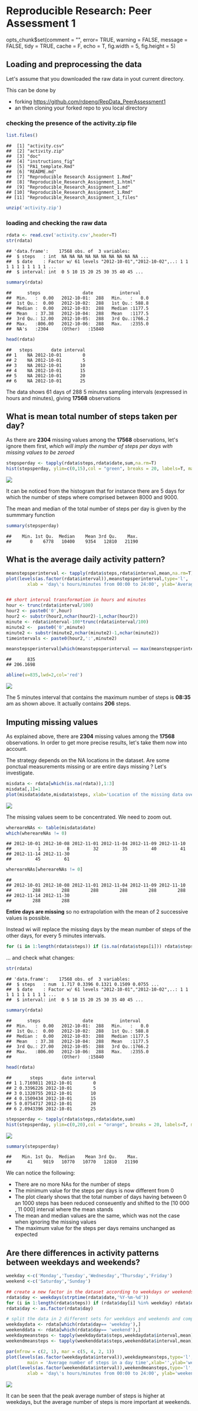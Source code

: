 # Reproducible Research: Peer Assessment 1
opts_chunk$set(comment = "", error= TRUE, warning = FALSE, message = FALSE,
               tidy = TRUE, cache = F, echo = T,
               fig.width = 5, fig.height = 5)

## Loading and preprocessing the data

Let's assume that you downloaded the raw data in yout current directory.  

This can be done by 

- forking <https://github.com/rdpeng/RepData_PeerAssessment1>
- an then cloning your forked repo to you local directory



### checking the presence of the activity.zip file


```r
list.files()
```

```
##  [1] "activity.csv"                            
##  [2] "activity.zip"                            
##  [3] "doc"                                     
##  [4] "instructions_fig"                        
##  [5] "PA1_template.Rmd"                        
##  [6] "README.md"                               
##  [7] "Reproducible Research Assignment 1.Rmd"  
##  [8] "Reproducible_Research_Assignment_1.html" 
##  [9] "Reproducible_Research_Assignment_1.md"   
## [10] "Reproducible_Research_Assignment_1.Rmd"  
## [11] "Reproducible_Research_Assignment_1_files"
```

```r
unzip('activity.zip')
```

### loading and checking the raw data


```r
rdata <- read.csv('activity.csv',header=T)
str(rdata)
```

```
## 'data.frame':	17568 obs. of  3 variables:
##  $ steps   : int  NA NA NA NA NA NA NA NA NA NA ...
##  $ date    : Factor w/ 61 levels "2012-10-01","2012-10-02",..: 1 1 1 1 1 1 1 1 1 1 ...
##  $ interval: int  0 5 10 15 20 25 30 35 40 45 ...
```

```r
summary(rdata)
```

```
##      steps                date          interval     
##  Min.   :  0.00   2012-10-01:  288   Min.   :   0.0  
##  1st Qu.:  0.00   2012-10-02:  288   1st Qu.: 588.8  
##  Median :  0.00   2012-10-03:  288   Median :1177.5  
##  Mean   : 37.38   2012-10-04:  288   Mean   :1177.5  
##  3rd Qu.: 12.00   2012-10-05:  288   3rd Qu.:1766.2  
##  Max.   :806.00   2012-10-06:  288   Max.   :2355.0  
##  NA's   :2304     (Other)   :15840
```

```r
head(rdata)
```

```
##   steps       date interval
## 1    NA 2012-10-01        0
## 2    NA 2012-10-01        5
## 3    NA 2012-10-01       10
## 4    NA 2012-10-01       15
## 5    NA 2012-10-01       20
## 6    NA 2012-10-01       25
```

The data shows 61 days of 288 5 minutes sampling intervals (expressed in hours and minutes), giving **17568** observations

## What is mean total number of steps taken per day?

As there are **2304** missing values among the **17568** observations, let's ignore them first, *which will imply the number of steps per days with missing values to be zeroed*


```r
stepsperday <- tapply(rdata$steps,rdata$date,sum,na.rm=T)
hist(stepsperday, ylim=c(0,15),col = "green", breaks = 20, labels=T, main = 'Histogram of steps per day')
```

![](Reproducible_Research_Assignment_1_files/figure-html/unnamed-chunk-4-1.png) 

It can be noticed from the histogram that for instance there are 5 days for which the number of steps where comprised between 8000 and 9000.

The mean and median of the total number of steps per day is given by the summmary function

```r
summary(stepsperday)
```

```
##    Min. 1st Qu.  Median    Mean 3rd Qu.    Max. 
##       0    6778   10400    9354   12810   21190
```

## What is the average daily activity pattern?


```r
meanstepsperinterval <- tapply(rdata$steps,rdata$interval,mean,na.rm=T)
plot(levels(as.factor(rdata$interval)),meanstepsperinterval,type='l',
        xlab = 'day\'s hours/minutes from 00:00 to 24:00', ylab='Average number of steps in the day time')


## short interval transformation in hours and minutes
hour <- trunc(rdata$interval/100)
hour2 <- paste0('0',hour)
hour2 <- substr(hour2,nchar(hour2)-1,nchar(hour2))
minute <- rdata$interval-100*trunc(rdata$interval/100)
minute2 <-  paste0('0',minute)
minute2 <- substr(minute2,nchar(minute2)-1,nchar(minute2))
timeintervals <- paste0(hour2,':',minute2)

meanstepsperinterval[which(meanstepsperinterval == max(meanstepsperinterval))]
```

```
##      835 
## 206.1698
```

```r
abline(v=835,lwd=2,col='red')
```

![](Reproducible_Research_Assignment_1_files/figure-html/unnamed-chunk-6-1.png) 

The 5 minutes interval that contains the maximum number of steps is **08:35** am as shown above. It actually contains **206** steps.

## Imputing missing values
As explained above, there are **2304** missing values among the **17568** observations. In order to get more precise results, let's take them now into account.

The strategy depends on the NA locations in the dataset. Are some ponctual measurements missing or are entire days missing ? Let's investigate.


```r
misdata <- rdata[which(is.na(rdata)),1:3]
misdata[,1]=1
plot(misdata$date,misdata$steps, xlab='Location of the missing data over the time')
```

![](Reproducible_Research_Assignment_1_files/figure-html/unnamed-chunk-7-1.png) 

The missing values seem to be concentrated. We need to zoom out.


```r
whereareNAs <- table(misdata$date)
which(whereareNAs != 0)
```

```
## 2012-10-01 2012-10-08 2012-11-01 2012-11-04 2012-11-09 2012-11-10 
##          1          8         32         35         40         41 
## 2012-11-14 2012-11-30 
##         45         61
```

```r
whereareNAs[whereareNAs != 0]
```

```
## 
## 2012-10-01 2012-10-08 2012-11-01 2012-11-04 2012-11-09 2012-11-10 
##        288        288        288        288        288        288 
## 2012-11-14 2012-11-30 
##        288        288
```

**Entire days are missing** so no extrapolation with the mean of 2 successive values is possible.

Instead wi will replace the missing days by the mean number of steps of the other days, for every 5 minutes intervals.


```r
for (i in 1:length(rdata$steps)) if (is.na(rdata$steps[i])) rdata$steps[i] <- meanstepsperinterval[1 + (i-1)%%288]
```

... and check what changes:


```r
str(rdata)
```

```
## 'data.frame':	17568 obs. of  3 variables:
##  $ steps   : num  1.717 0.3396 0.1321 0.1509 0.0755 ...
##  $ date    : Factor w/ 61 levels "2012-10-01","2012-10-02",..: 1 1 1 1 1 1 1 1 1 1 ...
##  $ interval: int  0 5 10 15 20 25 30 35 40 45 ...
```

```r
summary(rdata)
```

```
##      steps                date          interval     
##  Min.   :  0.00   2012-10-01:  288   Min.   :   0.0  
##  1st Qu.:  0.00   2012-10-02:  288   1st Qu.: 588.8  
##  Median :  0.00   2012-10-03:  288   Median :1177.5  
##  Mean   : 37.38   2012-10-04:  288   Mean   :1177.5  
##  3rd Qu.: 27.00   2012-10-05:  288   3rd Qu.:1766.2  
##  Max.   :806.00   2012-10-06:  288   Max.   :2355.0  
##                   (Other)   :15840
```

```r
head(rdata)
```

```
##       steps       date interval
## 1 1.7169811 2012-10-01        0
## 2 0.3396226 2012-10-01        5
## 3 0.1320755 2012-10-01       10
## 4 0.1509434 2012-10-01       15
## 5 0.0754717 2012-10-01       20
## 6 2.0943396 2012-10-01       25
```

```r
stepsperday <- tapply(rdata$steps,rdata$date,sum)
hist(stepsperday, ylim=c(0,20),col = "orange", breaks = 20, labels=T, main = 'Histogram of steps per day')
```

![](Reproducible_Research_Assignment_1_files/figure-html/unnamed-chunk-10-1.png) 

```r
summary(stepsperday)
```

```
##    Min. 1st Qu.  Median    Mean 3rd Qu.    Max. 
##      41    9819   10770   10770   12810   21190
```

We can notice the following:

- There are no more NAs for the number of steps
- The minimum value for the steps per days is now different from 0
- The plot clearly shows that the total number of days having between 0 an 1000 steps has been reduced conseuently and shifted to the [10 000 , 11 000] interval where the mean stands
- The mean and median values are the same, which was not the case when ignoring the missing values
- The maximum value for the steps per days remains unchanged as expected


## Are there differences in activity patterns between weekdays and weekends?



```r
weekday <-c('Monday','Tuesday','Wednesday','Thursday','Friday')
weekend <-c('Saturday','Sunday')

## create a new factor in the dataset according to weekdays or weekends
rdata$day <- weekdays(strptime(rdata$date,'%Y-%m-%d'))
for (i in 1:length(rdata$steps)) if (rdata$day[i] %in% weekday) rdata$day[i] <-'weekday' else rdata$day[i]<-'weekend'
rdata$day <- as.factor(rdata$day)

# split the data in 2 different sets for weekdays and weekends and compute the average number of steps in each case
weekdaydata <- rdata[which(rdata$day== 'weekday'),]
weekenddata <- rdata[which(rdata$day== 'weekend'),]
weekdaymeansteps <- tapply(weekdaydata$steps,weekdaydata$interval,mean)
weekendmeansteps <- tapply(weekenddata$steps,weekenddata$interval,mean)

par(mfrow = c(2, 1), mar = c(5, 4, 2, 1))
plot(levels(as.factor(weekdaydata$interval)),weekdaymeansteps,type='l', col = 'blue',
        main = 'Average number of steps in a day time',xlab='',ylab='weekdays')
plot(levels(as.factor(weekenddata$interval)),weekendmeansteps,type='l', col = 'red',
        xlab = 'day\'s hours/minutes from 00:00 to 24:00', ylab='weekends')
```

![](Reproducible_Research_Assignment_1_files/figure-html/unnamed-chunk-12-1.png) 

It can be seen that the peak average number of steps is higher at weekdays, but the average number of steps is more important at weekends.
